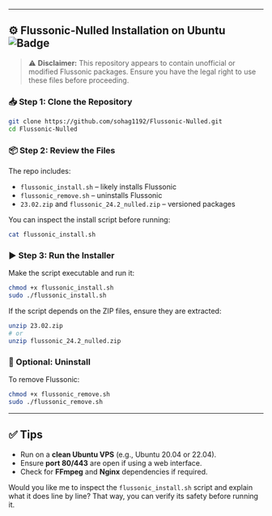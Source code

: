 
---

## ⚙️ Flussonic-Nulled Installation on Ubuntu ![Badge](https://hitscounter.dev/api/hit?url=https%3A%2F%2Fgithub.com%2Fsohag1192%2FFlussonic-Nulled&label=&icon=github&color=%23198754&message=&style=for-the-badge&tz=UTC)

> ⚠️ **Disclaimer:** This repository appears to contain unofficial or modified Flussonic packages. Ensure you have the legal right to use these files before proceeding.

### 📥 Step 1: Clone the Repository
```bash
git clone https://github.com/sohag1192/Flussonic-Nulled.git
cd Flussonic-Nulled
```

### 📦 Step 2: Review the Files
The repo includes:
- `flussonic_install.sh` – likely installs Flussonic
- `flussonic_remove.sh` – uninstalls Flussonic
- `23.02.zip` and `flussonic_24.2_nulled.zip` – versioned packages

You can inspect the install script before running:
```bash
cat flussonic_install.sh
```

### ▶️ Step 3: Run the Installer
Make the script executable and run it:
```bash
chmod +x flussonic_install.sh
sudo ./flussonic_install.sh
```

If the script depends on the ZIP files, ensure they are extracted:
```bash
unzip 23.02.zip
# or
unzip flussonic_24.2_nulled.zip
```

### 🧼 Optional: Uninstall
To remove Flussonic:
```bash
chmod +x flussonic_remove.sh
sudo ./flussonic_remove.sh
```

---

## ✅ Tips
- Run on a **clean Ubuntu VPS** (e.g., Ubuntu 20.04 or 22.04).
- Ensure **port 80/443** are open if using a web interface.
- Check for **FFmpeg** and **Nginx** dependencies if required.

Would you like me to inspect the `flussonic_install.sh` script and explain what it does line by line? That way, you can verify its safety before running it.
